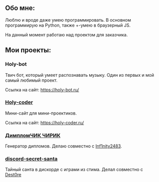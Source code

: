 ## Обо мне:

Люблю и вроде даже умею программировать. В основном программирую на Python, также +-умею в браузерный JS.

На данный момент работаю над проектом для заказчика.

## Мои проекты:

### Holy-bot

Твич бот, который умеет распознавать музыку. Один из первых и мой самый любимый проект.

Ссылка на сайт: https://holy-bot.ru/

### [Holy-coder](https://github.com/holy-jesus/holy_coder)

Мини-сайт для мини-проектиков.

Ссылка на сайт: https://holy-coder.ru/

### [ДимпломЧИК ЧИРИК](https://github.com/holy-jesus/papapi)

Генератор дипломов. Делаю совместно с [Inf1nity2483](https://github.com/Inf1nity2483).

### [discord-secret-santa](https://github.com/Dest0re/discord-secret-santa)

Тайный санта в дискорде с играми из стима. Делал совместно с [Dest0re](https://github.com/Dest0re)
